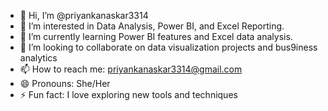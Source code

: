 - 👋 Hi, I’m @priyankanaskar3314
- 👀 I’m interested in Data Analysis, Power BI, and Excel Reporting.
- 🌱 I’m currently learning Power BI features and Excel data analysis.
- 💞️ I’m looking to collaborate on data visualization projects and bus9iness analytics
- 📫 How to reach me: priyankanaskar3314@gmail.com
- 😄 Pronouns: She/Her
- ⚡ Fun fact: I love exploring new tools and techniques

<!---
priyankanaskar3314/priyankanaskar3314 is a ✨ special ✨ repository because its `README.md` (this file) appears on your GitHub profile.
You can click the Preview link to take a look at your changes.
--->

